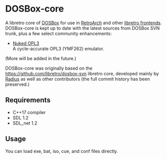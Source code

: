 # DOSBox-core

A libretro core of [DOSBox](https://www.dosbox.com) for use in
[RetroArch](https://www.retroarch.com) and other
[libretro frontends](https://www.libretro.com/index.php/powered-by-libretro).
DOSBox-core is kept up to date with the latest sources from DOSBox SVN trunk,
plus a few select community enhancements:

* [Nuked OPL3](https://nukeykt.retrohost.net)  
  A cycle-accurate OPL3 (YMF262) emulator.

(More will be added in the future.)

DOSBox-core was originally based on the https://github.com/libretro/dosbox-svn
libretro core, developed mainly by [Radius](https://github.com/fr500) as well
as other contributors (the full commit history has been preserved.)

## Requirements

- C++17 compiler
- SDL 1.2
- SDL_net 1.2

## Usage

You can load exe, bat, iso, cue, and conf files directly.
